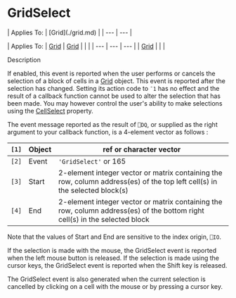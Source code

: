 




<h1 class="heading"><span class="name">GridSelect</span></h1>
| Applies To: | [Grid](./grid.md) |
| --- | ---  |

| Applies To: | [Grid](./grid.md) | [Grid](./grid.md) |  |  |
| --- | --- | ---  |
| [Grid](./grid.md) |  |  |


Description


If enabled, this event is reported when the user performs or cancels the selection of a block of cells in a [Grid](./grid.md) object. This event is reported after the selection has changed. Setting its action code to `¯1` has no effect and the result of a callback function cannot be used to alter the selection that has been made. You may however control the user's ability to make selections using the [CellSelect](./cellselect.md) property.


The event message reported as the result of `⎕DQ`, or supplied as the right argument to your callback function, is a 4-element vector as follows :

| `[1]` | Object | ref or character vector |
| --- | --- | ---  |
| `[2]` | Event | `'GridSelect'` or 165 |
| `[3]` | Start | 2-element integer vector or matrix containing the row, column address(es) of the top left cell(s) in the selected block(s) |
| `[4]` | End | 2-element integer vector or matrix containing the row, column address(es) of the bottom right cell(s) in the selected block |


Note that the values of Start and End are sensitive to the index origin, `⎕IO`.


If the selection is made with the mouse, the GridSelect event is reported when the left mouse button is released. If the selection is made using the cursor keys, the GridSelect event is reported when the Shift key is released.


The GridSelect event is also generated when the current selection is cancelled by clicking on a cell with the mouse or by pressing a cursor key.



